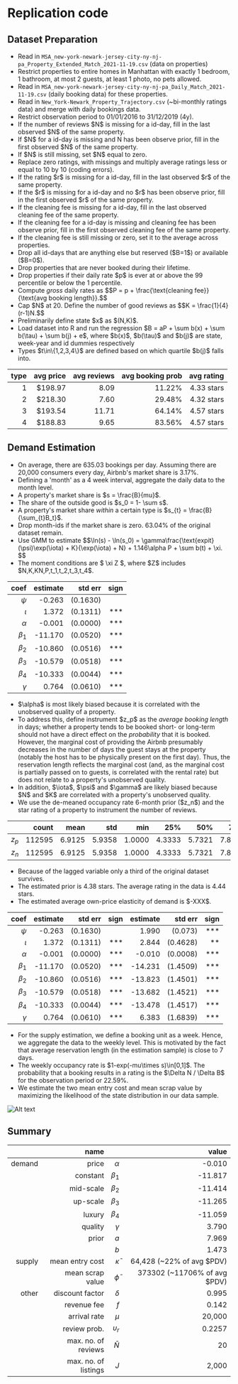 # Replication code

## Dataset Preparation

<ul>
  <li>Read in <code>MSA_new-york-newark-jersey-city-ny-nj-pa_Property_Extended_Match_2021-11-19.csv</code> (data on properties) </li>
  <li>Restrict properties to entire homes in Manhattan with exactly 1 bedroom, 1 bathroom, at most 2 guests, at least 1 photo, no pets allowed.</li>
  <li>Read in <code>MSA_new-york-newark-jersey-city-ny-nj-pa_Daily_Match_2021-11-19.csv</code> (daily booking data) for these properties. </li>
  <li>Read in <code>New_York-Newark_Property_Trajectory.csv</code> (~bi-monthly ratings data) and merge with daily bookings data. </li>
  <li>Restrict observation period to 01/01/2016 to 31/12/2019 (4y).</li>
  <li>If the number of reviews $N$ is missing for a id-day, fill in the last observed $N$ of the same property.</li>
  <li>If $N$ for a id-day is missing and N has been observe prior, fill in the first observed $N$ of the same property.</li>
  <li>If $N$ is still missing, set $N$ equal to zero.</li>
  <li>Replace zero ratings, with missings and multiply average ratings less or equal to 10 by 10 (coding errors).</li>
  <li>If the rating $r$ is missing for a id-day, fill in the last observed $r$ of the same property.</li>
  <li>If the $r$ is missing for a id-day and no $r$ has been observe prior, fill in the first observed $r$ of the same property.</li>
  <li>If the cleaning fee is missing for a id-day, fill in the last observed cleaning fee of the same property.</li>
  <li>If the cleaning fee for a id-day is missing and cleaning fee has been observe prior, fill in the first observed cleaning fee of the same property.</li>
  <li>If the cleaning fee is still missing or zero, set it to the average across properties.</li>
  <li>Drop all id-days that are anything else but reserved ($B=1$) or available ($B=0$).</li> 
  <li>Drop properties that are never booked during their lifetime.</li>
  <li>Drop properties if their daily rate $p$ is ever at or above the 99 percentile or below the 1 percentile.</li>
  <li>Compute <i>gross</i> daily rates as $$P = p + \frac{\text{cleaning fee}}{\text{avg booking length}}.$$</li>
  <li>Cap $N$ at 20. Define the number of good reviews as $$K = \frac{1}{4}(r-1)N.$$</li>
  <li>Preliminarily define state $x$ as $(N,K)$.</li>
  <li>Load dataset into R and run the regression $B = aP + \sum b(x) + \sum b(\tau) + \sum b(j) + e$, where $b(x)$, $b(\tau)$ and $b(j)$ are state, week-year and id dummies respectively </li>
  <li> Types $t\in\{1,2,3,4\}$ are defined based on which quartile $b(j)$ falls into. </li>
</ul>

| type | avg price | avg reviews | avg booking prob | avg rating |
| ---: | ---: | ---------: | ------: | ------: |
| 1 | \$198.97 | 8.09 | 11.22% | 4.33 stars |
| 2 | \$218.30 | 7.60 | 29.48% | 4.32 stars |
| 3 | \$193.54 | 11.71 | 64.14% | 4.57 stars |
| 4 | \$188.83 | 9.65 | 83.56% | 4.57 stars |

## Demand Estimation

<ul>
  <li> On average, there are 635.03 bookings per day. Assuming there are 20,000 consumers every day, Airbnb's market share is 3.17%.  </li>
  <li> Defining a 'month' as a 4 week interval, aggregate the daily data to the month level. </li>
  <li> A property's market share is $s = \frac{B}{mu}$. </li>
  <li> The share of the outside good is $s_0 = 1- \sum s$. </li>
  <li> A property's market share <i>within</i> a certain type is $s_{t} = \frac{B}{\sum_{t}B_t}$. </li>
  <li> Drop month-ids if the market share is zero. 63.04% of the original dataset remain. </li>
  <li> Use GMM to estimate $$\ln(s) - \ln(s_0) = \gamma\frac{\text{expit}(\psi)\exp(\iota) + K}{\exp(\iota) + N} + 1.146\alpha P + \sum b(t) + \xi. $$ </li>
  <li> The moment conditions are $ \xi Z $, where $Z$ includes $N,K,KN,P,t_1,t_2,t_3,t_4$. </li>
</ul>

| coef | estimate | std err | sign |
| ---: | ---: | ---------: | ------: |
| $\psi$ | -0.263 | (0.1630) |  |
| $\iota$ | 1.372 | (0.1311) | *** |
| $\alpha$ | -0.001 | (0.0000) | *** |
| $\beta_1$ | -11.170 | (0.0520) | *** |
| $\beta_2$ | -10.860 | (0.0516) | *** |
| $\beta_3$ | -10.579 | (0.0518) | *** |
| $\beta_4$ | -10.333 | (0.0044) | *** |
| $\gamma$ | 0.764 | (0.0610) | *** |

<ul>
  <li> $\alpha$ is most likely biased because it is correlated with the unobserved quality of a property. </li>
  <li> To address this, define instrument $z_p$ as the <i>average booking length</i> in days; whether a property tends to be booked short- or long-term should not have a direct effect on the <i>probability</i> that it is booked. However, the marginal cost of providing the Airbnb presumably decreases in the number of days the guest stays at the property (notably the host has to be physically present on the first day). Thus, the reservation length reflects the marginal cost (and, as the marginal cost is partially passed on to guests, is correlated with the rental rate) but does not relate to a property's unobserved quality. </li>
  <li> In addition, $\iota$, $\psi$ and $\gamma$ are likely biased because $N$ and $K$ are correlated with a property's unobserved quality. </li>
  <li> We use the de-meaned occupancy rate 6-month prior ($z_n$) and the star rating of a property to instrument the number of reviews. </li>
</ul>

| | count | mean | std | min | 25% | 50% | 75% | max |
| ---: | ---: | ---: | ---: | ---: | ---: | ---: | ---: | ---: |
| $z_p$ | 112595 | 6.9125 |5.9358 | 1.0000 | 4.3333 | 5.7321 |7.8519 | 274.0000 |
| $z_n$ | 112595 | 6.9125 |5.9358 | 1.0000 | 4.3333 | 5.7321 |7.8519 | 274.0000 |
<ul>
  <li> Because of the lagged variable only a third of the original dataset survives. </li>
  <li> The estimated prior is 4.38 stars. The average rating in the data is 4.44 stars. </li>
  <li> The estimated average own-price elasticity of demand is $-XXX$. </li>
</ul>

| coef | estimate | std err | sign | estimate | std err | sign |
| ---: | ---: | ---------: | ------: | ---: | ---: | ---------: |
| $\psi$ | -0.263 | (0.1630) |  | 1.990 | (0.073) | *** | 1.688 | (0.8037) | * |
| $\iota$ | 1.372 | (0.1311) | *** | 2.844 | (0.4628) | ** | 2.245 | (1.5429) | ** |
| $\alpha$ | -0.001 | (0.0000) | *** | -0.010 | (0.0008) | *** | -0.011 | (0.0029) | *** |
| $\beta_1$ | -11.170 | (0.0520) | *** | -14.231 | (1.4509) | *** | -11.817 | (3.4903) | *** |
| $\beta_2$ | -10.860 | (0.0516) | *** | -13.823 | (1.4501) | *** | -11.414 | (3.4948) | *** |
| $\beta_3$ | -10.579 | (0.0518) | *** | -13.682 | (1.4521) | *** | -11.265 | (3.4870) | *** |
| $\beta_4$ | -10.333 | (0.0044) | *** | -13.478 | (1.4517) | *** | -11.059 | (3.4892) | *** |
| $\gamma$ | 0.764 | (0.0610) | *** | 6.383 | (1.6839) | *** | 3.790 | (3.7575) |  |

<ul>
  <li> For the supply estimation, we define a booking unit as a week. Hence, we aggregate the data to the weekly level. This is motivated by the fact that average reservation length (in the estimation sample) is close to 7 days.  </li>
  <li> The weekly occupancy rate is $1-exp(-mu\times s)\in[0,1]$. The probability that a booking results in a rating is the $\Delta N / \Delta B$ for the observation period or 22.59%.  </li>
  <li> We estimate the two mean entry cost and mean scrap value by maximizing the likelihood of the state distribution in our data sample. </li>
</ul>

![Alt text](https://github.com/floriandendorfer/replication-code/P_d.png?raw=true)

## Summary

|  | name |            |  value |
| ---: | ---: | ---------: | ------: |
| demand | price | $\alpha$ | -0.010 |
|| constant | $\beta_1$ | -11.817 |
|| mid-scale | $\beta_2$ | -11.414 |
|| up-scale | $\beta_3$ | -11.265 |
|| luxury | $\beta_4$ | -11.059 |
|| quality | $\gamma$ | 3.790 |
|| prior | $a$ | 7.969 |
||  | $b$ | 1.473 |
| supply | mean entry cost | $\bar \kappa$ | 64,428 (~22% of avg $PDV) |
|| mean scrap value | $\bar \phi$ | 373302 (~11706% of avg $PDV) |
| other | discount factor | $\delta$ | 0.995 |
|  | revenue fee | $f$ | 0.142 |
|  | arrival rate | $\mu$ | 20,000 |
|  | review prob. | $\upsilon_r$ | 0.2257 |
|  | max. no. of reviews | $\bar N$ | 20 |
|  | max. no. of listings | $J$ | 2,000 |
